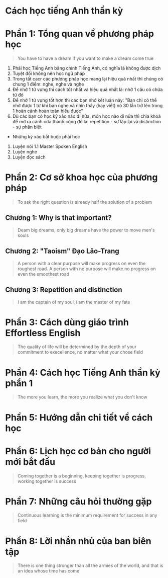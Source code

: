 # Cách học tiếng Anh thần kỳ

# Phần 1: Tổng quan về phương pháp học
> You have to have a dream if you want to make a dream come true

1. Phải học Tiếng Anh bằng chính Tiếng Anh, có nghĩa là không được dịch
2. Tuyệt đối không nên học ngữ pháp
3. Trong tất cacr các phương pháp học mang lại hiệu quả nhất thì chúng có chung 1 điểm: nghe, nghe và nghe
4. Để nhớ 1 từ vựng thì cách tốt nhất và hiệu quả nhất là: nhớ 1 câu có chứa từ đó
5. Để nhớ 1 từ vựng tốt hơn thì các bạn nhớ kết luận này: "Bạn chỉ có thể nhớ được 1 từ khi bạn nghe và nhìn thấy (hay viết) nó 30 lần trở lên trong 1 hoàn cảnh hoàn toàn hiểu được"
6. Dù các bạn có học kỹ xảo nào đi nữa, môn học nào đi nữa thì chìa khoá để mở ra cánh cửa thành công đó là: repetition - sự lặp lại và distinction - sự phân biệt

* Những kỹ xảo bắt buộc phải học
1. Luyện nói
  1.1 Master Spoken English
2. Luyện nghe
3. Luyện đọc sách

# Phần 2: Cơ sở khoa học của phương pháp
> To ask the right question is already half the solution of a problem

## Chương 1: Why is that important?
> Deam big dreams, only big dreams have the power to move men's souls

## Chương 2: "Taoism" Đạo Lão-Trang
> A person with a clear purpose will make progress on even the roughest road. A person with no purpose will make no progress on even the smoothest road

## Chương 3: Repetition and distinction
> I am the captain of my soul, i am the master of my fate

# Phần 3: Cách dùng giáo trình Effortless English
> The quality of life will be determined by the depth of your commitment to execellence, no matter what your chose field

# Phần 4: Cách học Tiếng Anh thần kỳ phần 1
> The more you learn, the more you realize what you don't know

# Phần 5: Hướng dẫn chi tiết về cách học

# Phần 6: Lịch học cơ bản cho người mới bắt đầu
> Coming together is a beginning, keeping together is progress, working together is success

# Phần 7: Những câu hỏi thường gặp
> Continuous learning is the minimum requirement for success in any field

# Phần 8: Lời nhắn nhủ của ban biên tập
> There is one thing stronger than all the armies of the world, and that is an idea whose time has come
